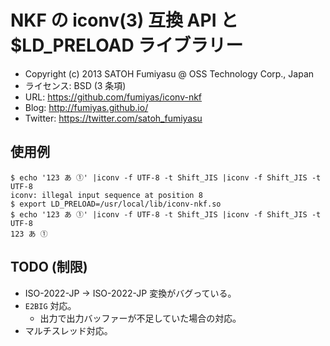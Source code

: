 NKF の iconv(3) 互換 API と $LD_PRELOAD ライブラリー
======================================================================

  * Copyright (c) 2013 SATOH Fumiyasu @ OSS Technology Corp., Japan
  * ライセンス: BSD (3 条項)
  * URL: <https://github.com/fumiyas/iconv-nkf>
  * Blog: <http://fumiyas.github.io/>
  * Twitter: <https://twitter.com/satoh_fumiyasu>

使用例
----------------------------------------------------------------------

``` console
$ echo '123 あ ①' |iconv -f UTF-8 -t Shift_JIS |iconv -f Shift_JIS -t UTF-8
iconv: illegal input sequence at position 8
$ export LD_PRELOAD=/usr/local/lib/iconv-nkf.so
$ echo '123 あ ①' |iconv -f UTF-8 -t Shift_JIS |iconv -f Shift_JIS -t UTF-8
123 あ ①
```

TODO (制限)
----------------------------------------------------------------------

  * ISO-2022-JP → ISO-2022-JP 変換がバグっている。
  * `E2BIG` 対応。
    * 出力で出力バッファーが不足していた場合の対応。
  * マルチスレッド対応。

